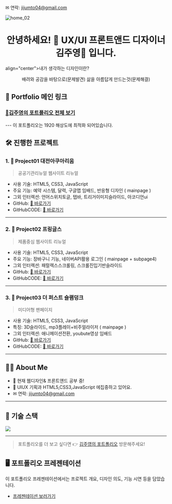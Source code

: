 
✉ 연락: jijumto04@gmail.com
<!--![home_01](https://github.com/user-attachments/assets/a164c3c9-24df-4a62-915b-8eddee437d71)-->
![home_02](https://github.com/user-attachments/assets/dc665e36-6b27-4cb1-983a-8b43233db50a)

<h1 align="center">안녕하세요! 👋 UX/UI 프론트앤드 디자이너 김주영🌼 입니다.</h1>
<p> align="center">내가 생각하는 디자인이란?</p>
<p align="center">
  배려와 공감을 바탕으로(문제발견)
  삶을 아름답게 만드는것(문제해결)
</p>

## 🔗 Portfolio 메인 링크

### [📂김주영의 포트폴리오 전체 보기](https://juyeung.github.io/portfolio/portfolio/index.html)
--- 이 포트폴리오는 1920 해상도에 최적화 되어있습니다.

## 🛠️ 진행한 프로젝트

### 1. 📌 **Project01 대전아쿠아리움**
> 공공기관리뉴얼 웹사이트 리뉴얼

- 사용 기술: HTML5, CSS3, JavaScript
- 주요 기능: 예약 시스템, 달력, 구글맵 임배드, 반응형 디자인 ( mainpage )
- 그외 인터렉션: 언어스위치토글, 탭바, 트리거이미지슬라이드, 아코디언ui
- GitHub: [🔗 바로가기](https://juyeung.github.io/portfolio/project001/index.html)
- GitHubCODE: [🔗 바로가기](https://github.com/juyeung/portfolio/blob/main/project001/index.html)

---

### 2. 📌 **Project02 프링글스**
> 제품중심 웹사이트 리뉴얼

- 사용 기술: HTML5, CSS3, JavaScript
- 주요 기능: 장바구니 기능, 네이버API활용 로그인 ( mainpage  + subpage4)
- 그외 인터렉션: 패럴렉스스크롤링, 스크롤진입기반슬라이드
- GitHub: [🔗 바로가기](https://juyeung.github.io/portfolio/project002/index.html)
- GitHubCODE: [🔗 바로가기](https://github.com/juyeung/portfolio/blob/main/project002/index.html)

---

### 3. 📌 **Project03 더 퍼스트 슬램덩크**
> 미디어형 팬페이지

- 사용 기술: HTML5, CSS3, JavaScript
- 특징: 3D슬라이드, mp3플레이+비주얼라이저 ( mainpage )
- 그외 인터렉션: 애니메이션전환, youbute영상 임배드
- GitHub: [🔗 바로가기](https://juyeung.github.io/portfolio/project003/index.html)
- GitHubCODE: [🔗 바로가기](https://github.com/juyeung/portfolio/blob/main/project003/index.html)

---

## 👩‍💻 About Me
- 🔭 현재 웹디자인& 프론트앤드 공부 중!
- 🌱 UIUX 기획과 HTML5,CSS3,JavaScript 에집중하고 있어요.
- ✉ 연락: jijumto04@gmail.com

---

## 🧰 기술 스택

<img src="https://skillicons.dev/icons?i=html,css,js,figma,photoshop,illustrator,github,vscode" />

---

> 포트폴리오를 더 보고 싶다면 👉 [김주영의 포트폴리오](http://jijumto02.dothome.co.kr/) 방문해주세요!

## 🖥️ 포트폴리오 프레젠테이션
이 포트폴리오 프레젠테이션에서는 프로젝트 개요, 디자인 의도, 기능 시연 등을 담았습니다.

- [프레젠테이션 보러가기](https://www.figma.com/proto/P1AC0egpVvdNZ7Q62KKCWX/%ED%8F%AC%ED%8A%B8%ED%8F%B4%EB%A6%AC%EC%98%A4?node-id=257-2312&t=7K1Ie1ns8XrtuQX5-1)


